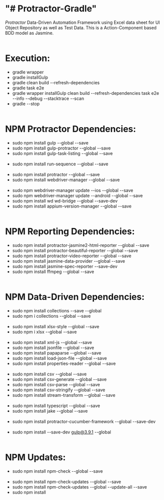 # "# Protractor-Gradle" 

<i>Protractor</i> Data-Driven Automation Framework using Excel data sheet for UI Object Repository as well as Test Data. This is a Action-Component based BDD model as Jasmine.
</br></br>

# Execution:

* gradle wrapper
* gradle installGulp
* gradle clean build --refresh-dependencies
* gradle task e2e
* gradle wrapper installGulp clean build --refresh-dependencies task e2e --info --debug --stacktrace --scan
* gradle --stop
</br></br>

# NPM Protractor Dependencies:

* sudo npm install gulp --global --save
* sudo npm install gulp-protractor --global --save
* sudo npm install gulp-task-listing --global --save
</br></br>
* sudo npm install run-sequence --global --save
</br></br>
* sudo npm install protractor --global --save
* sudo npm install webdriver-manager --global --save
</br></br>
* sudo npm webdriver-manager update --ios --global --save
* sudo npm webdriver-manager update --android --global --save
* sudo npm install wd wd-bridge --global --save-dev
* sudo npm install appium-version-manager --global --save
</br></br>

# NPM Reporting Dependencies:

* sudo npm install protractor-jasmine2-html-reporter --global --save
* sudo npm install protractor-beautiful-reporter --global --save
* sudo npm install protractor-video-reporter --global --save
* sudo npm install jasmine-data-provider --global --save
* sudo npm install jasmine-spec-reporter --save-dev
* sudo npm install ffmpeg --global --save
</br></br>

# NPM Data-Driven Dependencies:

* sudo npm install collections --save --global
* sudo npm i collections --global --save
</br></br>
* sudo npm install xlsx-style --global --save
* sudo npm i xlsx --global --save
</br></br>
* sudo npm install xml-js --global --save
* sudo npm install jsonfile --global --save
* sudo npm install papaparse --global --save
* sudo npm install load-json-file --global --save
* sudo npm install properties-reader --global --save
</br></br>
* sudo npm install csv --global --save
* sudo npm install csv-generate --global --save
* sudo npm install csv-parse --global --save
* sudo npm install csv-stringify --global --save
* sudo npm install stream-transform --global --save
</br></br>
* sudo npm install typescript --global --save
* sudo npm install jake --global --save
</br></br>
* sudo npm install protractor-cucumber-framework --global --save-dev
</br></br>
* sudo npm install --save-dev gulp@3.9.1 --global
</br></br>

# NPM Updates:

* sudo npm install npm-check --global --save
</br></br>
* sudo npm install npm-check-updates --global --save
* sudo npm install npm-check-updates --global --update-all --save
* sudo npm install
</br></br> 

